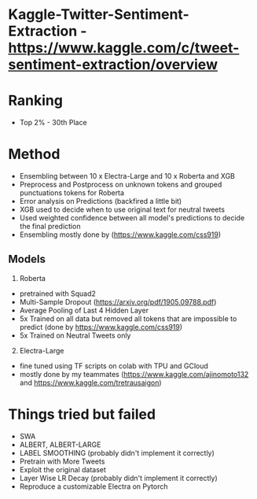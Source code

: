 # Kaggle-Twitter-Sentiment-Extraction - https://www.kaggle.com/c/tweet-sentiment-extraction/overview

# Ranking
- Top 2% - 30th Place

# Method
- Ensembling between 10 x Electra-Large and 10 x Roberta and XGB
- Preprocess and Postprocess on unknown tokens and grouped punctuations tokens for Roberta
- Error analysis on Predictions (backfired a little bit)
- XGB used to decide when to use original text for neutral tweets
- Used weighted confidence between all model's predictions to decide the final prediction
- Ensembling mostly done by (https://www.kaggle.com/css919)

## Models
1. Roberta
- pretrained with Squad2
- Multi-Sample Dropout (https://arxiv.org/pdf/1905.09788.pdf)
- Average Pooling of Last 4 Hidden Layer
- 5x Trained on all data but removed all tokens that are impossible to predict (done by https://www.kaggle.com/css919)
- 5x Trained on Neutral Tweets only

2. Electra-Large
- fine tuned using TF scripts on colab with TPU and GCloud
- mostly done by my teammates (https://www.kaggle.com/ajinomoto132 and https://www.kaggle.com/tretrausaigon)

# Things tried but failed
- SWA
- ALBERT, ALBERT-LARGE
- LABEL SMOOTHING (probably didn't implement it correctly)
- Pretrain with More Tweets
- Exploit the original dataset
- Layer Wise LR Decay (probably didn't implement it correctly)
- Reproduce a customizable Electra on Pytorch
